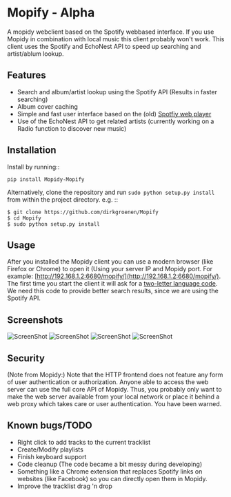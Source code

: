 Mopify - Alpha
======

A mopidy webclient based on the Spotify webbased interface. If you use Mopidy in combination with local music this client probably won't work.
This client uses the Spotify and EchoNest API to speed up searching and artist/ablum lookup.

Features
--------
- Search and album/artist lookup using the Spotify API (Results in faster searching)
- Album cover caching
- Simple and fast user interface based on the (old) [Spotfiy web player](http://play.spotify.com)
- Use of the EchoNest API to get related artists (currently working on a Radio function to discover new music)


Installation
------------

Install by running::

    pip install Mopidy-Mopify


Alternatively, clone the repository and run ``sudo python setup.py install`` from within the project directory. e.g. ::

    $ git clone https://github.com/dirkgroenen/Mopify
    $ cd Mopify
    $ sudo python setup.py install


Usage
-----

After you installed the Mopidy client you can use a modern browser (like Firefox or Chrome) to open it (Using your server IP and Mopidy port. For example: [http://192.168.1.2:6680/mopify/](http://192.168.1.2:6680/mopify/). The first time you start the client it will ask for a [two-letter language code](http://en.wikipedia.org/wiki/ISO_3166-1_alpha-2). We need this code to provide better search results, since we are using the Spotify API.


Screenshots
-----------

![ScreenShot](https://raw.github.com/dirkgroenen/Mopify/master/Screenshots/albumlookup.png) 
![ScreenShot](https://raw.github.com/dirkgroenen/Mopify/master/Screenshots/artistlookup.png)
![ScreenShot](https://raw.github.com/dirkgroenen/Mopify/master/Screenshots/playlists.png) 
![ScreenShot](https://raw.github.com/dirkgroenen/Mopify/master/Screenshots/search.png)


Security
--------

(Note from Mopidy:) Note that the HTTP frontend does not feature any form of user authentication or authorization. Anyone able to access the web server can use the full core API of Mopidy. Thus, you probably only want to make the web server available from your local network or place it behind a web proxy which takes care or user authentication. You have been warned.

Known bugs/TODO
---------------

- Right click to add tracks to the current tracklist
- Create/Modify playlists
- Finish keyboard support
- Code cleanup (The code became a bit messy during developing)
- Something like a Chrome extension that replaces Spotify links on websites (like Facebook) so you can directly open them in Mopidy.
- Improve the tracklist drag 'n drop
